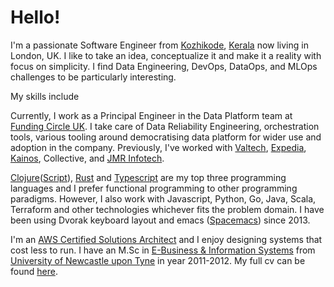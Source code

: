 # Hello!

I'm a passionate Software Engineer from
[Kozhikode](https://en.wikipedia.org/wiki/Kozhikode),
[Kerala](https://en.wikipedia.org/wiki/Kerala) now living in London, UK. I like
to take an idea, conceptualize it and make it a reality with focus on
simplicity. I find Data Engineering, DevOps, DataOps, and MLOps challenges to be
particularly interesting.

My skills include <TypeEffect/>

Currently, I work as a Principal Engineer in the Data Platform team at [Funding
Circle UK](https://fundingcircle.com/uk/). I take care of Data Reliability
Engineering, orchestration tools, various tooling around democratising data
platform for wider use and adoption in the company. Previously, I've worked with
[Valtech](https://www.valtech.com/en-gb/),
[Expedia](https://www.expedia.co.uk/), [Kainos](https://www.kainos.com/),
Collective, and [JMR Infotech](https://jmrinfotech.com/).

[Clojure](https://clojure.org)([Script](https://clojurescript.org)),
[Rust](https://www.rust-lang.org/) and
[Typescript](https://www.typescriptlang.org/) are my top three programming
languages and I prefer functional programming to other programming paradigms.
However, I also work with Javascript, Python, Go, Java, Scala, Terraform and
other technologies whichever fits the problem domain. I have been using Dvorak
keyboard layout and emacs ([Spacemacs](http://spacemacs.org/)) since 2013.

I'm an [AWS Certified Solutions
Architect](https://aws.amazon.com/certification/certified-solutions-architect-associate/)
and I enjoy designing systems that cost less to run. I have an M.Sc in
[E-Business & Information
Systems](https://www.ncl.ac.uk/postgraduate/courses/degrees/e-business-information-systems-msc/)
from [University of Newcastle upon Tyne](https://www.ncl.ac.uk/) in year
2011-2012. My full cv can be found [here](/cv/).

<Certifications/>
